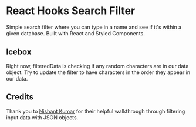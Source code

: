 # React Hooks Search Filter

Simple search filter where you can type in a name and see if it's within a given database. Built with React and Styled Components.

## Icebox

Right now, filteredData is checking if any random characters are in our data object. Try to update the filter to have characters in the order they appear in our data.

## Credits

Thank you to [Nishant Kumar](https://www.freecodecamp.org/news/build-a-search-filter-using-react-and-react-hooks/) for their helpful walkthrough through filtering input data with JSON objects.